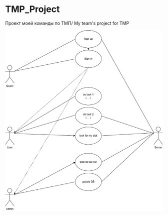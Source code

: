 # TMP_Project
Проект моей команды по ТМП/ My team's project for TMP

![Test Embedding draw.io](UseCase.drawio.png)
